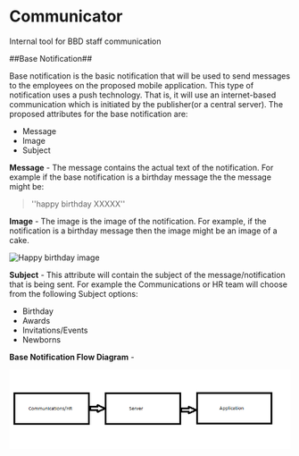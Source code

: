 Communicator
============

Internal tool for BBD staff communication

##Base Notification##

Base notification is the basic notification that will be used to send messages to the employees on the proposed mobile application. This type of notification uses a push technology. That is, it will use an internet-based communication which is initiated by the publisher(or a central server). The proposed attributes for the base notification are:

- Message
- Image
- Subject

**Message** - The message contains the actual text of the notification. For example if the base notification is a birthday message the the message might be:
> ''happy birthday XXXXX'' 

**Image** - The image is the image of the notification. For example, if the notification is a birthday message then the image might be an image of a cake.

![Happy birthday image](https://f.cloud.github.com/assets/1060960/848359/67b215c2-f45d-11e2-8935-ee987ccca3a9.jpg)

**Subject** - This attribute will contain the subject of the message/notification that is being sent. For example the Communications or HR team will choose from the following Subject options: 

- Birthday
- Awards
- Invitations/Events
- Newborns

**Base Notification Flow Diagram** - 

![Base Flow Diagram](BaseNoteFlow.png)

